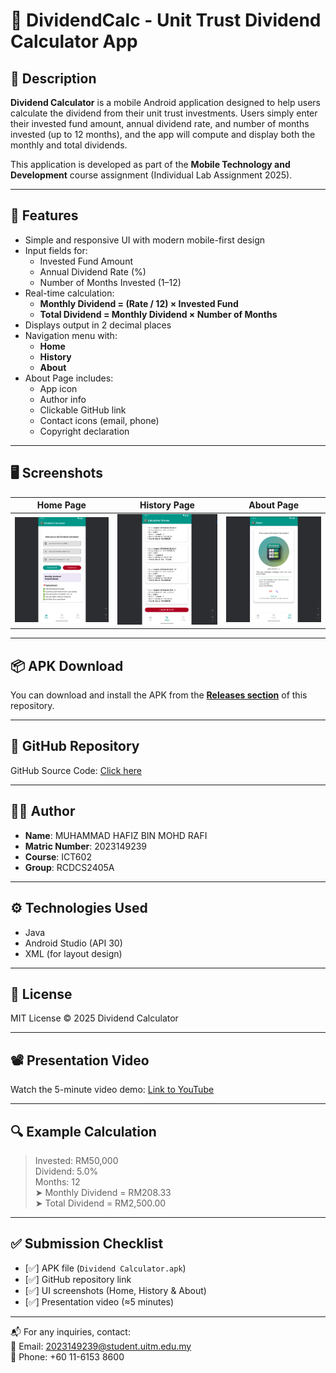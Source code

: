 # 📱 DividendCalc - Unit Trust Dividend Calculator App

## 📝 Description
**Dividend Calculator** is a mobile Android application designed to help users calculate the dividend from their unit trust investments. Users simply enter their invested fund amount, annual dividend rate, and number of months invested (up to 12 months), and the app will compute and display both the monthly and total dividends.

This application is developed as part of the **Mobile Technology and Development** course assignment (Individual Lab Assignment 2025).

---

## 🔢 Features
- Simple and responsive UI with modern mobile-first design
- Input fields for:
    - Invested Fund Amount
    - Annual Dividend Rate (%)
    - Number of Months Invested (1–12)
- Real-time calculation:
    - **Monthly Dividend = (Rate / 12) × Invested Fund**
    - **Total Dividend = Monthly Dividend × Number of Months**
- Displays output in 2 decimal places
- Navigation menu with:
    - **Home**
    - **History**
    - **About**
- About Page includes:
    - App icon
    - Author info
    - Clickable GitHub link
    - Contact icons (email, phone)
    - Copyright declaration

---

## 🖥️ Screenshots

| Home Page                     | History Page                        | About Page                      |
|-------------------------------|-------------------------------------|---------------------------------|
| ![Home](screenshots/home.png) | ![History](screenshots/history.png) | ![About](screenshots/about.png) |

---

## 📦 APK Download

You can download and install the APK from the **[Releases section](https://github.com/YourUsername/DividendCalc/releases)** of this repository.

---

## 🔗 GitHub Repository

GitHub Source Code: [Click here](https://github.com/shenzzuu/Dividend-Calc.git)

---

## 🧑‍💻 Author

- **Name**: MUHAMMAD HAFIZ BIN MOHD RAFI
- **Matric Number**: 2023149239
- **Course**: ICT602
- **Group**: RCDCS2405A

---

## ⚙️ Technologies Used

- Java
- Android Studio (API 30)
- XML (for layout design)

---

## 📜 License

MIT License © 2025 Dividend Calculator

---

## 📽️ Presentation Video

Watch the 5-minute video demo: [Link to YouTube](https://youtu.be/s3GSj4pJdpEz)

---

## 🔍 Example Calculation

> Invested: RM50,000  
> Dividend: 5.0%  
> Months: 12  
> ➤ Monthly Dividend = RM208.33  
> ➤ Total Dividend = RM2,500.00

---

## ✅ Submission Checklist

- [✅] APK file (`Dividend Calculator.apk`)
- [✅] GitHub repository link
- [✅] UI screenshots (Home, History & About)
- [✅] Presentation video (≈5 minutes)

---

📬 For any inquiries, contact:  
📧 Email: [2023149239@student.uitm.edu.my](mailto:2023149239@student.uitm.edu.my)  
📱 Phone: +60 11-6153 8600